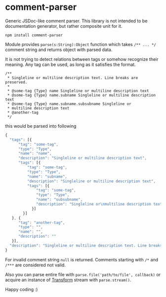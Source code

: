comment-parser
==============

Generic JSDoc-like comment parser. This library is not intended to be documentation generator, but rather composite unit for it.

`npm install comment-parser`

Module provides `parse(s:String):Object` function which takes `/** ... */` comment string and returns object with parsed data.

It is not trying to detect relations between tags or somehow recognize their meaning. Any tag can be used, as long as it satisfies the format.

```
/**
 * Singleline or multiline description text. Line breaks are preserved.
 * 
 * @some-tag {Type} name Singleline or multiline description text
 * @some-tag {Type} name.subname Singleline or multiline description text
 * @some-tag {Type} name.subname.subsubname Singleline or 
 * multiline description text
 * @another-tag
 */
```

this would be parsed into following

```javascript
{
  "tags": [{
      "tag": "some-tag",
      "type": "Type",
      "name": "name",
      "description": "Singleline or multiline description text",
      "tags": [{
          "tag": "some-tag",
          "type": "Type",
          "name": "subname",
          "description": "Singleline or multiline description text",
          "tags": [{
              "tag": "some-tag",
              "type": "Type",
              "name": "subsubname",
              "description": "Singleline or\nmultiline description text"
            }]
        }]
   }, {
      "tag": "another-tag",
      "type": "",
      "name": "",
      "description": ""
   }],
  "description": "Singleline or multiline description text. Line breaks are preserved."
}
```

For invalid comment string `null` is returned. Comments starting with `/*` and `/***` are considered not valid.

Also you can parse entire file with `parse.file('path/to/file', callback)` or acquire an instance of [Transform](http://nodejs.org/api/stream.html#stream_class_stream_transform) stream with `parse.stream()`.

Happy coding :)